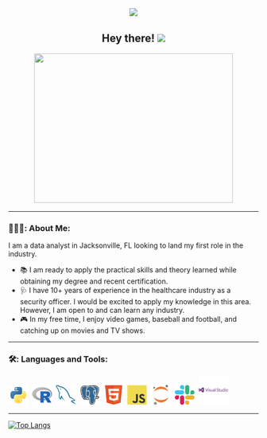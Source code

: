 <div id="header" align="center">
  <img src="https://media.giphy.com/media/unSNH4zXh1m7q9TbOR/giphy.gif" width="250"/>
  <div id="greeting">
    <h2>
      Hey there!
      <img src="https://media.giphy.com/media/hvRJCLFzcasrR4ia7z/giphy.gif" width="30px"/>
    </h2>
  </div>
  <div align="center">
  <img src="https://media.giphy.com/media/JqKOU2VAUx9bt9K4PK/giphy.gif" width="400" height="300"/>
  </div>
</div>

---

### 🧑🏻‍💻: About Me:
I am a data analyst in Jacksonville, FL looking to land my first role in the industry.
- :books: I am ready to apply the practical skills and theory learned while obtaining my degree and recent certification.
- :stethoscope: I have 10+ years of experience in the healthcare industry as a security officer. I would be excited to apply my knowledge in this area. However, I am open to and can learn any industry.
- :video_game: In my free time, I enjoy video games, baseball and football, and catching up on movies and TV shows.

---

### 🛠️: Languages and Tools:
<div>
  <img src="https://github.com/devicons/devicon/blob/master/icons/python/python-original.svg" width="40" height="40"/>&nbsp;
  <img src="https://github.com/devicons/devicon/blob/master/icons/r/r-original.svg" width="40" height="40"/>&nbsp;
  <img src="https://github.com/devicons/devicon/blob/master/icons/mysql/mysql-original.svg" width="40" height="40"/>&nbsp;
  <img src="https://github.com/devicons/devicon/blob/master/icons/postgresql/postgresql-original.svg" width="40" height="40"/>&nbsp;
  <img src="https://github.com/devicons/devicon/blob/master/icons/html5/html5-original.svg" width="40" height="40"/>&nbsp;
  <img src="https://github.com/devicons/devicon/blob/master/icons/javascript/javascript-original.svg" width="40" height="40"/>&nbsp;
  <img src="https://github.com/devicons/devicon/blob/master/icons/jupyter/jupyter-original.svg" width="40" height="40"/>&nbsp;
  <img src="https://github.com/devicons/devicon/blob/master/icons/slack/slack-original.svg" width="40" height="40"/>&nbsp;
  <img src="https://github.com/devicons/devicon/blob/master/icons/visualstudio/visualstudio-plain-wordmark.svg" width="60" height="60"/>&nbsp;
</div>

---

[![Top Langs](https://github-readme-stats.vercel.app/api/top-langs/?username=two-suns&layout=compact&theme=vision-friendly-dark)](https://github.com/anuraghazra/github-readme-stats)
